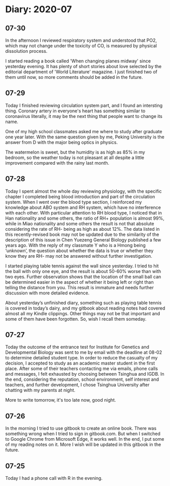 # Diary: 2020-07

## 07-30
In the afternoon I reviewed respiratory system and understood that PO2, which may not change under the toxicity of CO, is measured by physical dissolution process.

I started reading a book called 'When changing planes midway' since yesterday evening. It has plenty of short stories about love selected by the editorial department of 'World Literature' magazine. I just finished two of them until now, so more comments should be added in the future.

## 07-29
Today I finished reviewing circulation system part, and I found an intersting thing. Coronary artery in everyone's heart has something similar to coronavirus literally, it may be the next thing that people want to change its name.

One of my high school classmates asked me where to study after graduate one year later. With the same question given by me, Peking University is the answer from D with the major being optics in physics.

The watermelon is sweet, but the humidity is as high as 85% in my bedroom, so the weather today is not pleasant at all despite a little improvement compared with the rainy last month.

## 07-28
Today I spent almost the whole day reviewing physiology, with the specific chapter I completed being blood introduction and part of the circulation system. When I went over the blood type section, I reinforced my knowledge about ABO system and RH system, which have no interference with each other. With particular attention to RH blood type, I noticed that in Han nationality and some others, the ratio of RH+ population is almost 99%, while in Miao nationality and some others the result is not that absolute considering the rate of RH- being as high as about 12%. The data listed in this recently-revised book may not be updated due to the similarity of the description of this issue in Chen Yuezeng General Biology published a few years ago. With the reply of my classmate Y who is a Hmong being ‘unknown’, the question about whether the data is true or whether they know they are RH- may not be answered without further investigation.

I started playing table tennis against the wall since yesterday. I tried to hit the ball with only one eye, and the result is about 50-60% worse than with two eyes. Further observation shows that the location of the small ball can be determined easier in the aspect of whether it being left or right than telling the distance from you. This result is immature and needs further discussion with more detailed evidence.

About yesterday’s unfinished diary, something such as playing table tennis is covered in today’s dairy, and my gitbook about reading notes had covered almost all my Kindle clippings. Other things may not be that important and some of them have been forgotten. So, wish I recall them someday.

## 07-27
Today the outcome of the entrance test for Institute for Genetics and Developmental Biology was sent to me by email with the deadline at 08-02 to determine detailed student type. In order to reduce the casualty of my decision, I accepted to study as an academic master student in the first place. After some of their teachers contacting me via emails, phone calls and messages, I felt exhausted by choosing between Tsinghua and IGDB. In the end, considering the reputation, school environment, self interest and teachers, and further development, I chose Tsinghua University after chatting with my parents at night.

More to write tomorrow, it's too late now, good night.

## 07-26
In the morning I tried to use gitbook to create an online book. There was something wrong when I tried to sign in gitbook.com. But when I switched to Google Chrome from Microsoft Edge, it works well. In the end, I put some of my reading notes on it. More I wish will be updated in this gitbook in the future.

## 07-25
Today I had a phone call with R in the evening.
